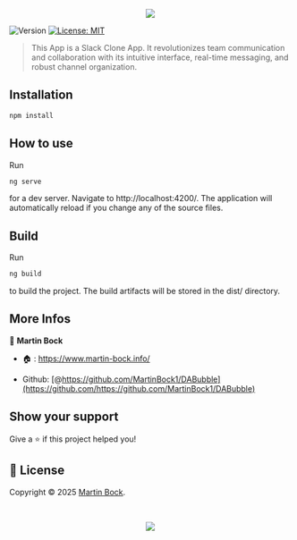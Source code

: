 <p align="center"><img src="https://capsule-render.vercel.app/api?type=waving&height=200&color=gradient&text=DABubble&section=header&reversal=false&textBg=false&fontSize=70&fontAlign=50&animation=fadeIn&fontAlignY=38&descSize=0"></p>

<p>
  <img alt="Version" src="https://img.shields.io/badge/Framework-Angular-darkred?logo=angular" />
  <a href="https://github.com/https://github.com/MartinBock1/DABubble/app?tab=MIT-1-ov-file">
    <img alt="License: MIT" src="https://img.shields.io/badge/License-MIT-yellow.svg" />
  </a>
</p>

> This App is a Slack Clone App. It revolutionizes team communication and collaboration with its intuitive interface, real-time messaging, and robust channel organization.



## Installation

```sh
npm install
 ```





## How to use

Run
  ```sh
ng serve
```
  for a dev server. Navigate to http://localhost:4200/. The application will automatically reload if you change any of the source files.





## Build

Run
```sh
ng build
```
 to build the project. The build artifacts will be stored in the dist/ directory.




## More Infos

👤 **Martin Bock**


- 🏠 : https://www.martin-bock.info/

- Github: [@https://github.com/MartinBock1/DABubble](https://github.com/https://github.com/MartinBock1/DABubble)
 
 



## Show your support

Give a ⭐️ if this project helped you!


## 📝 License

Copyright © 2025 [Martin Bock](https://github.com/https://github.com/MartinBock1/DABubble).

<br />

<p align="center"><img src="https://capsule-render.vercel.app/api?type=waving&height=200&color=gradient&section=footer&reversal=false&textBg=false&fontSize=70&fontAlign=50&animation=fadeIn&fontAlignY=38&descSize=0"></p>